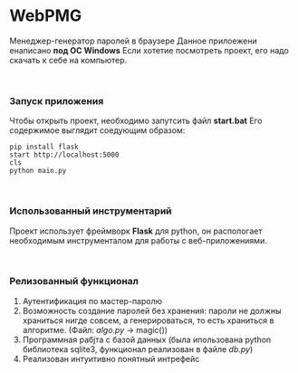 # WebPMG
Менеджер-генератор паролей в браузере
Данное прилоежени енаписано **под ОС Windows**
Если хотетие посмотреть проект, его надо скачать к себе на компьютер.

<br>

### Запуск приложения
Чтобы  открыть проект, необходимо запутсить файл **start.bat**
Его содержимое выглядит соедующим образом:
```shell
pip install flask
start http://localhost:5000
cls
python main.py
```
<br>

### Использованный инструментарий
Проект использует фреймворк **Flask** для python, он распологает необходимым инструменталом для работы с веб-приложениями.

<br>

### Релизованный функционал
1. Аутентификация по мастер-паролю
2. Возможность создание паролей без хранения: пароли не должны храниться нигде совсем, а генерироваться, то есть храниться в алгоритме. (Файл: *algo.py* -> magic())
3. Программная рабjта с базой данных (была ипользована python библиотека sqlite3, функционал реализован в файле *db.py*)
4. Реализован интуитивно понятный интрефейс

